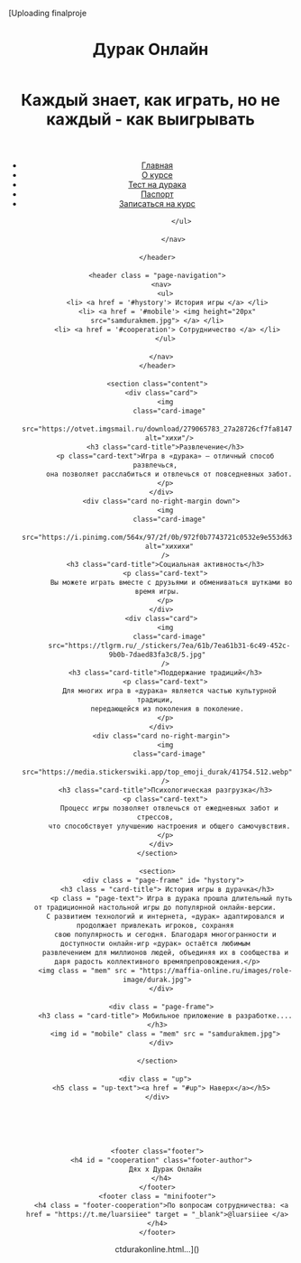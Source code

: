 
[Uploading finalproje<!DOCTYPE html>
<html lang="ru">
  <head>
    <meta charset="UTF-8" />
    <meta name="viewport" content="width=device-width, initial-scale=1.0" />
    <title> Курсы по игре "Дурак Онлайн"</title>
    <link
      rel="stylesheet"
      href="index.css"
    />
    <link rel="icon" href="https://sun9-22.userapi.com/impg/-N2sPV4fc9hhnQOzFlFn590MZSg440e4BfamXQ/cgOoIz4E0GQ.jpg?size=284x286&quality=96&sign=9375de67cb34cadcabcb357040ddad58&type=album" />
  </head>
  <body>
    <header id = "#header" class="header">
      <div class="overlay">
        <h1 id = "up" class="header-title">Дурак Онлайн</h1>
      </div>
    </header>
    <header class = "second-header"> 
        <div class = "second-overlay">
            <h1 class = "second-header-title"> Каждый знает, как играть, но не каждый - как выигрывать</h1>
        </div>
    </header>
    <header class = "navigation"> 
            <nav > 
                <ul>
                    <li> <a href = "index.html#header" target = "_self"> <u>Главная</u></a></li>
                    <li> <a href = "index2.html">О курсе</a></li>
                    <li> <a href = "index3.html">Тест на дурака</a></li>
                    <li> <a href = "passport.html">Паспорт</a></li>
                    <li> <a href = "index4.html">Записаться на курс</a></li>

                </ul>
                
            </nav>
    
    </header>

    <header class = "page-navigation">
      <nav>
        <ul>
         <li> <a href = '#hystory'> История игры </a> </li>
         <li> <a href = '#mobile'> <img height="20px" src="samdurakmem.jpg"> </a> </li>
         <li> <a href = '#cooperation'> Сотрудничество </a> </li>
        </ul>

      </nav>
    </header>
    
    <section class="content">
      <div class="card">
        <img
          class="card-image"
          src="https://otvet.imgsmail.ru/download/279065783_27a28726cf7fa81477484d1bccef6b8c_800.jpg"
          alt="хихи"/>
        <h3 class="card-title">Развлечение</h3>
        <p class="card-text">Игра в «дурака» — отличный способ развлечься, 
          она позволяет расслабиться и отвлечься от повседневных забот. 
        </p>
      </div>
      <div class="card no-right-margin down">
        <img
          class="card-image"
          src="https://i.pinimg.com/564x/97/2f/0b/972f0b7743721c0532e9e553d630e884.jpg"
          alt="хихихи"
        />
        <h3 class="card-title">Социальная активность</h3>
        <p class="card-text">
           Вы можете играть вместе с друзьями и обмениваться шутками во время игры.
        </p>
      </div>
      <div class="card">
        <img
          class="card-image"
          src="https://tlgrm.ru/_/stickers/7ea/61b/7ea61b31-6c49-452c-9b0b-7daed83fa3c8/5.jpg"
        />
        <h3 class="card-title">Поддержание традиций</h3>
        <p class="card-text">
          Для многих игра в «дурака» является частью культурной традиции, 
          передающейся из поколения в поколение. 
        </p>
      </div>
      <div class="card no-right-margin">
        <img
          class="card-image"
          src="https://media.stickerswiki.app/top_emoji_durak/41754.512.webp"
        />
        <h3 class="card-title">Психологическая разгрузка</h3>
        <p class="card-text">
          Процесс игры позволяет отвлечься от ежедневных забот и стрессов, 
          что способствует улучшению настроения и общего самочувствия.
        </p>
      </div>
    </section>

    <section>
       <div class = "page-frame" id= "hystory">
         <h3 class = "card-title"> История игры в дурачка</h3>
           <p class = "page-text"> Игра в дурака прошла длительный путь от традиционной настольной игры до популярной онлайн-версии. 
        С развитием технологий и интернета, «дурак» адаптировался и продолжает привлекать игроков, сохраняя 
        свою популярность и сегодня. Благодаря многогранности и доступности онлайн-игр «дурак» остаётся любимым 
        развлечением для миллионов людей, объединяя их в сообщества и даря радость коллективного времяпрепровождения.</p>
        <img class = "mem" src = "https://maffia-online.ru/images/role-image/durak.jpg">
      </div>

      <div class = "page-frame">
        <h3 class = "card-title"> Мобильное приложение в разработке....</h3>
        <img id = "mobile" class = "mem" src = "samdurakmem.jpg">
      </div>

    </section>

    <div class = "up"> 
      <h5 class = "up-text"><a href = "#up"> Наверх</a></h5>
    </div>
    
    



    <footer class="footer">
      <h4 id = "cooperation" class="footer-author">
        Дях х Дурак Онлайн
      </h4>
    </footer>
    <footer class = "minifooter">
      <h4 class = "footer-cooperation">По вопросам сотрудничества: <a href = "https://t.me/luarsiiee" target = "_blank">@luarsiiee </a></h4>
    </footer>
  </body>
</html>ctdurakonline.html…]()

